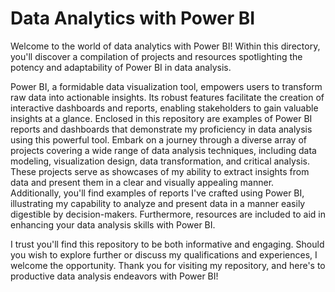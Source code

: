 # Data Analytics with Power BI

Welcome to the world of data analytics with Power BI! Within this directory, you'll discover a compilation of projects and resources spotlighting the potency and adaptability of Power BI in data analysis.

Power BI, a formidable data visualization tool, empowers users to transform raw data into actionable insights. Its robust features facilitate the creation of interactive dashboards and reports, enabling stakeholders to gain valuable insights at a glance. Enclosed in this repository are examples of Power BI reports and dashboards that demonstrate my proficiency in data analysis using this powerful tool.
Embark on a journey through a diverse array of projects covering a wide range of data analysis techniques, including data modeling, visualization design, data transformation, and critical analysis. These projects serve as showcases of my ability to extract insights from data and present them in a clear and visually appealing manner. Additionally, you'll find examples of reports I've crafted using Power BI, illustrating my capability to analyze and present data in a manner easily digestible by decision-makers.
Furthermore, resources are included to aid in enhancing your data analysis skills with Power BI.

I trust you'll find this repository to be both informative and engaging. Should you wish to explore further or discuss my qualifications and experiences, I welcome the opportunity. Thank you for visiting my repository, and here's to productive data analysis endeavors with Power BI!
